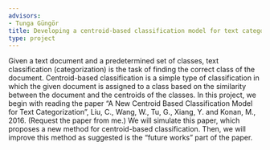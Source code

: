 ```yaml
---
advisors:
- Tunga Güngör
title: Developing a centroid-based classification model for text categorization
type: project
---
```


Given a text document and a predetermined set of classes, text classification (categorization) is the task of finding the correct class of the document. Centroid-based classification is a simple type of classification in which the given document is assigned to a class based on the similarity between the document and the centroids of the classes. In this project, we begin with reading the paper “A New Centroid Based Classification Model for Text Categorization”, Liu, C., Wang, W., Tu, G., Xiang, Y. and Konan, M., 2016. (Request the paper from me.) We will simulate this paper, which proposes a new method for centroid-based classification. Then, we will improve this method as suggested is the “future works” part of the paper.